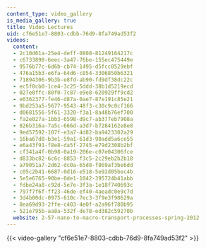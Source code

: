 ```yaml
---
content_type: video_gallery
is_media_gallery: true
title: Video Lectures
uid: cf6e51e7-8803-cdbb-76d9-8fa749ad53f2
videos:
  content:
  - 2c10d61a-25e4-deff-0808-81249164217c
  - c6733898-6eec-3a47-76be-155ec475449e
  - 9576b77c-6d6b-cb74-1495-d5fcc0529ebf
  - 476a15b3-e6fa-64d6-c854-3306850b6321
  - 71894306-9b3b-e8fd-ab90-fd9df38dc22c
  - ec5f0cb0-1ce4-3c25-5ddd-38b1d5219ecd
  - 027e0ffc-80f0-7c87-e9e8-620929ff9cd2
  - e0362377-fe46-d87a-0ae7-87e191c85e21
  - 9bd253a5-5677-9543-48f3-c30c9c0cf166
  - d0681556-5f61-3320-f3a1-8a48b76ef700
  - fa2e027a-1bb3-6598-d9c7-ab377eb7908a
  - 826b316a-7a5c-666d-a3d7-b7284162e8e8
  - 9ed57592-107f-e3a7-4d82-ba9423302a29
  - 16ba67d8-b3e1-59a1-61d3-90add5a6ce55
  - e6a43f91-f8e8-da5f-2745-e79d2308b2bf
  - cf341a4f-0b98-0a19-206e-c07e04306fce
  - d833bc82-6c6c-8853-f3c5-2c29eb2b2b18
  - a79051a7-2d62-dc0a-65d8-f869af3be6dd
  - c05c2b41-6687-0d16-e518-5e92d05bec4b
  - 5e5e6765-90be-0de1-1042-395724b41abb
  - fdbe24a8-c92d-5e7e-3f3a-1e18f740693c
  - 797f7f6f-ff23-46de-ef40-4aeadc0e9c7d
  - 3d4b00dc-0975-610c-7ec3-3f9e3f90629a
  - 8ea69d93-2ffe-c403-4e0f-a2a96f780b95
  - 521e795b-aa8a-532f-de78-ed382c59270b
  website: 2-57-nano-to-macro-transport-processes-spring-2012
---
```



{{< video-gallery "cf6e51e7-8803-cdbb-76d9-8fa749ad53f2" >}}


